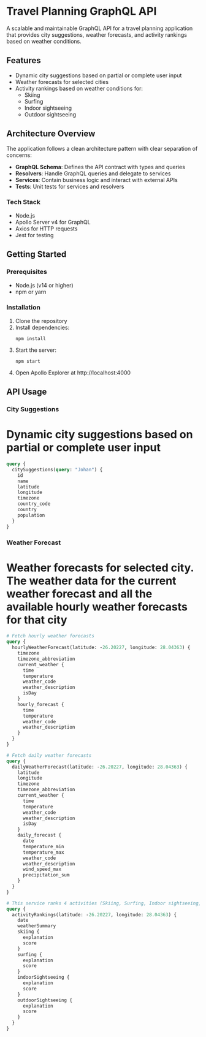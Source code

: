 # Travel Planning GraphQL API

A scalable and maintainable GraphQL API for a travel planning application that provides city suggestions, weather forecasts, and activity rankings based on weather conditions.

## Features

- Dynamic city suggestions based on partial or complete user input
- Weather forecasts for selected cities
- Activity rankings based on weather conditions for:
  - Skiing
  - Surfing
  - Indoor sightseeing
  - Outdoor sightseeing

## Architecture Overview

The application follows a clean architecture pattern with clear separation of concerns:

- **GraphQL Schema**: Defines the API contract with types and queries
- **Resolvers**: Handle GraphQL queries and delegate to services
- **Services**: Contain business logic and interact with external APIs
- **Tests**: Unit tests for services and resolvers

### Tech Stack

- Node.js
- Apollo Server v4 for GraphQL
- Axios for HTTP requests
- Jest for testing

## Getting Started

### Prerequisites

- Node.js (v14 or higher)
- npm or yarn

### Installation

1. Clone the repository
2. Install dependencies:
   ```
   npm install
   ```
3. Start the server:
   ```
   npm start
   ```
4. Open Apollo Explorer at http://localhost:4000

## API Usage

### City Suggestions

# Dynamic city suggestions based on partial or complete user input

```graphql
query {
  citySuggestions(query: "Johan") {
    id
    name
    latitude
    longitude
    timezone
    country_code
    country
    population
  }
}
```

### Weather Forecast

# Weather forecasts for selected city. The weather data for the current weather forecast and all the available hourly weather forecasts for that city

```graphql
# Fetch hourly weather forecasts
query {
  hourlyWeatherForecast(latitude: -26.20227, longitude: 28.04363) {
    timezone
    timezone_abbreviation
    current_weather {
      time
      temperature
      weather_code
      weather_description
      isDay
    }
    hourly_forecast {
      time
      temperature
      weather_code
      weather_description
    }
  }
}
```

```graphql
# Fetch daily weather forecasts
query {
  dailyWeatherForecast(latitude: -26.20227, longitude: 28.04363) {
    latitude
    longitude
    timezone
    timezone_abbreviation
    current_weather {
      time
      temperature
      weather_code
      weather_description
      isDay
    }
    daily_forecast {
      date
      temperature_min
      temperature_max
      weather_code
      weather_description
      wind_speed_max
      precipitation_sum
    }
  }
}
```

```graphql
# This service ranks 4 activities (Skiing, Surfing, Indoor sightseeing, Outdoor sightseeing) based on daily weather conditions, using the forecast data retrieved from openMeteoService
query {
  activityRankings(latitude: -26.20227, longitude: 28.04363) {
    date
    weatherSummary
    skiing {
      explanation
      score
    }
    surfing {
      explanation
      score
    }
    indoorSightseeing {
      explanation
      score
    }
    outdoorSightseeing {
      explanation
      score
    }
  }
}
```
